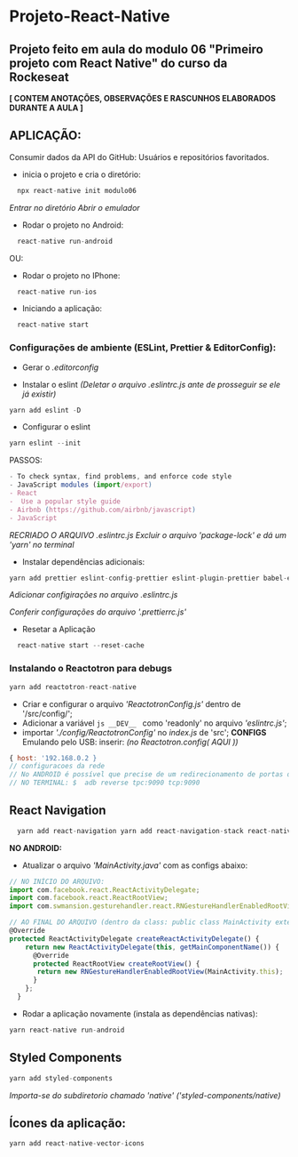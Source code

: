 # Projeto-React-Native

## Projeto feito em aula do modulo 06 "Primeiro projeto com React Native" do curso da Rockeseat

**[ CONTEM ANOTAÇÕES, OBSERVAÇÕES E RASCUNHOS ELABORADOS DURANTE A AULA ]**

## APLICAÇÃO:
Consumir dados da API do GitHub: Usuários e repositórios favoritados.

- inicia o projeto e cria o diretório:
```js
  npx react-native init modulo06
```
_Entrar no diretório_
_Abrir o emulador_

- Rodar o projeto no Android:

```js
  react-native run-android
```
OU:
- Rodar o projeto no IPhone:

```js
  react-native run-ios
```

- Iniciando a aplicação:
```js
  react-native start
```
### Configurações de ambiente (ESLint, Prettier & EditorConfig):

- Gerar o _.editorconfig_

- Instalar o eslint _(Deletar o arquivo .eslintrc.js ante de prosseguir se ele já existir)_

```js
yarn add eslint -D
```
- Configurar o eslint
```js
yarn eslint --init
```

PASSOS:

```js
- To check syntax, find problems, and enforce code style
- JavaScript modules (import/export)
- React
-  Use a popular style guide
- Airbnb (https://github.com/airbnb/javascript)
- JavaScript
```
_RECRIADO O ARQUIVO .eslintrc.js_
_Excluir o arquivo 'package-lock' e dá um 'yarn' no terminal_

- Instalar dependências adicionais:
```js
yarn add prettier eslint-config-prettier eslint-plugin-prettier babel-eslint -D
```
_Adicionar configirações no arquivo .eslintrc.js_

_Conferir configurações do arquivo '.prettierrc.js'_

- Resetar a Aplicação
```js
  react-native start --reset-cache
```
### Instalando o Reactotron para debugs

```js
yarn add reactotron-react-native
```

- Criar e configurar o arquivo _'ReactotronConfig.js'_ dentro de '/src/config/';
- Adicionar a variável ```js __DEV__ ``` como 'readonly' no arquivo _'eslintrc.js'_;
- importar _'./config/ReactotronConfig'_ no _index.js_ de 'src';
__CONFIGS__
Emulando pelo USB: inserir: _(no Reactotron.config( AQUI ))_
```js
{ host: '192.168.0.2 }
// configuracoes da rede
// No ANDROID é possível que precise de um redirecionamento de portas do ADB (ver na documentação)
// NO TERMINAL: $  adb reverse tpc:9090 tcp:9090
```

## React Navigation

```js
  yarn add react-navigation yarn add react-navigation-stack react-native-gesture-handler react-native-reanimated
```

**NO ANDROID:**
- Atualizar o arquivo _'MainActivity.java'_ com as configs abaixo:

```js
// NO INÍCIO DO ARQUIVO:
import com.facebook.react.ReactActivityDelegate;
import com.facebook.react.ReactRootView;
import com.swmansion.gesturehandler.react.RNGestureHandlerEnabledRootView;

// AO FINAL DO ARQUIVO (dentro da class: public class MainActivity extends ReactActivity):
@Override
protected ReactActivityDelegate createReactActivityDelegate() {
    return new ReactActivityDelegate(this, getMainComponentName()) {
      @Override
      protected ReactRootView createRootView() {
       return new RNGestureHandlerEnabledRootView(MainActivity.this);
      }
    };
  }
```

- Rodar a aplicação novamente (instala as dependências nativas):

```js
yarn react-native run-android
```

## Styled Components

```js
yarn add styled-components
```
_Importa-se do subdiretorio chamado 'native' ('styled-components/native)_

## Ícones da aplicação:

```js
yarn add react-native-vector-icons
```
